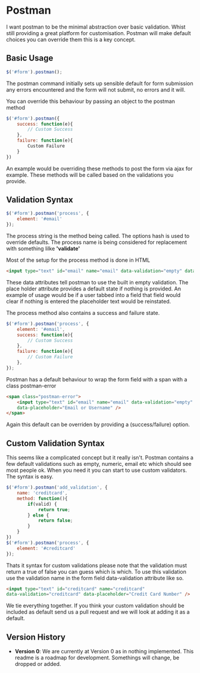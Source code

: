 # Postman

I want postman to be the minimal abstraction over basic validation. Whist still providing a great platform for customisation. Postman will make default choices you can override them this is a key concept.

## Basic Usage

```javascript
$('#form').postman();
```

The postman command initially sets up sensible default for form submission any errors encountered and the form will not submit, no errors and it will.

You can override this behaviour by passing an object to the postman method

``` Javascript
$('#form').postman({
	success: function(e){
		// Custom Success
	},
	failure: function(e){
		Custom Failure
	}
})
```

An example would be overriding these methods to post the form via ajax for example. These methods will be called based on the validations you provide.

## Validation Syntax

``` Javascript
$('#form').postman('process', {
	element: '#email'
});
```

The process string is the method being called. The options hash is used to override defaults. The process name is being considered for replacement with something lilke __'validate'__ 

Most of the setup for the process method is done in HTML

``` HTML
<input type="text" id="email" name="email" data-validation="empty" data-placeholder="Email or Username" />
```

These data attributes tell postman to use the built in empty validation. The place holder attribute provides a default state if nothing is provided. An example of usage would be if a user tabbed into a field that field would clear if nothing is entered the placeholder text would be reinstated.

The process method also contains a success and failure state.

``` Javascript 
$('#form').postman('process', {
	element: '#email',
	success: function(e){
		// Custom Success
	},
	failure: function(e){
		// Custom Failure
	},
});
```
Postman has a default behaviour to wrap the form field with a span with a class postman-error

``` HTML
<span class="postman-error">
	<input type="text" id="email" name="email" data-validation="empty" 
	data-placeholder="Email or Username" />
</span>
```
Again this default can be overriden by providing a (success/failure) option.

## Custom Validation Syntax

This seems like a complicated concept but it really isn't. Postman contains a few default validations such as empty, numeric, email etc which should see most people ok. When you need it you can start to use custom validators. The syntax is easy.

``` Javascript
$('#form').postman('add_validation', {
	name: 'creditcard',
	method: function(){
		if(valid) {
			return true;
		} else {
			return false;
		}
	}
})
$('#form').postman('process', {
	element: '#creditcard'
});
```

Thats it syntax for custom validations please note that the validation must return a true of false you can guess which is which. To use this validation use the validation name in the form field data-validation attribute like so.

``` HTML
<input type="text" id="creditcard" name="creditcard" 
data-validation="creditcard" data-placeholder="Credit Card Number" />
```

We tie everything together. If you think your custom validation should be included as default send us a pull request and we will look at adding it as a default.

## Version History

* __Version 0__: We are currently at Version 0 as in nothing implemented. This readme is a roadmap for development. Somethings will change, be dropped or added.



